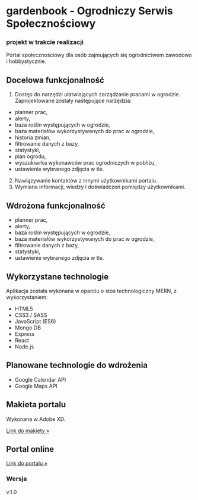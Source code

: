 # gardenbook - Ogrodniczy Serwis Społecznościowy

### projekt w trakcie realizacji

Portal społecznościowy dla osób zajmujących się ogrodnictwem zawodowo i hobbystycznie.

## Docelowa funkcjonalność

1. Dostęp do narzędzi ułatwiających zarządzanie pracami w ogrodzie. Zaprojektowane zostały następujące narzędzia:

- planner prac,
- alerty,
- baza roślin występujących w ogrodzie,
- baza materiałów wykorzystywanych do prac w ogrodzie,
- historia zmian,
- filtrowanie danych z bazy,
- statystyki,
- plan ogrodu,
- wyszukiwrka wykonawców prac ogrodniczych w pobliżu,
- ustawienie wybranego zdjęcia w tle.

2. Nawiązywanie kontaktów z innymi użytkownikami portalu.
3. Wymiana informacji, wiedzy i doświadczeń pomiędzy użytkownikami.

## Wdrożona funkcjonalność

- planner prac,
- alerty,
- baza roślin występujących w ogrodzie,
- baza materiałów wykorzystywanych do prac w ogrodzie,
- filtrowanie danych z bazy,
- statystyki,
- ustawienie wybranego zdjęcia w tle.

## Wykorzystane technologie

Aplikacja została wykonana w oparciu o stos technologiczny MERN, z wykorzystaniem:

- HTML5
- CSS3 / SASS
- JavaScript (ES6)
- Mongo DB
- Express
- React
- Node.js

## Planowane technologie do wdrożenia

- Google Calendar API
- Google Maps API

## Makieta portalu

Wykonana w Adobe XD.

[Link do makiety &raquo;](https://xd.adobe.com/view/8eecd93f-2703-4156-4740-d66cea4ff204-f8dd/?fullscreen&hints=off)

## Portal online

[Link do portalu &raquo;](https://evening-depths-55548.herokuapp.com/)

### Wersja

v.1.0
